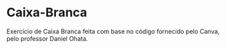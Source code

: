 # Caixa-Branca
Exercício de Caixa Branca feita com base no código fornecido pelo Canva, pelo professor Daniel Ohata.

